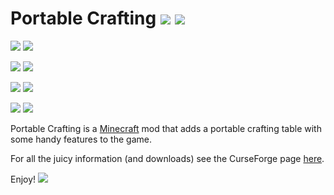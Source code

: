 # Portable Crafting [![](http://cf.way2muchnoise.eu/short_240655_downloads.svg)](https://minecraft.curseforge.com/projects/portable-crafting) ![](http://cf.way2muchnoise.eu/versions/For%20MC_240655_all.svg)

![](https://img.shields.io/badge/1.12.2_status-release-green.svg)
[![](https://img.shields.io/badge/Latest_version-1.1-blue.svg)](https://minecraft.curseforge.com/projects/portable-crafting/files?filter-status=1&filter-game-version=1738749986%3A628)

![](https://img.shields.io/badge/1.10.2_status-release-green.svg)
[![](https://img.shields.io/badge/Latest_version-1.0-blue.svg)](https://minecraft.curseforge.com/projects/portable-crafting/files?filter-game-version=1738749986%3A572&filter-status=1)

![](https://img.shields.io/badge/1.9_status-release-green.svg)
[![](https://img.shields.io/badge/Latest_version-1.0-blue.svg)](https://minecraft.curseforge.com/projects/portable-crafting/files?filter-game-version=1738749986%3A552&filter-status=1)

![](https://img.shields.io/badge/1.8.9_status-release-green.svg)
[![](https://img.shields.io/badge/Latest_version-1.1-blue.svg)](https://minecraft.curseforge.com/projects/portable-crafting/files?filter-game-version=1738749986%3A4&filter-status=1)



Portable Crafting is a [Minecraft](https://minecraft.net/) mod that adds a portable crafting table with some handy features to the game.

For all the juicy information (and downloads) see the CurseForge page [here](http://minecraft.curseforge.com/projects/portable-crafting).

Enjoy! ![](https://github.com/gr8pefish/PortableCrafting/blob/master/src/main/resources/assets/portablecrafting/textures/items/portable_crafter.png)







